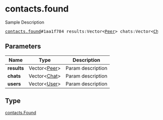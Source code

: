 # contacts.found

Sample Description

<pre>
<a href="../constructor/contacts.found.md">contacts.found</a>#1aa1f784 results:Vector&lt;<a href="../type/Peer.md">Peer</a>&gt; chats:Vector&lt;<a href="../type/Chat.md">Chat</a>&gt; users:Vector&lt;<a href="../type/User.md">User</a>&gt; = <a href="../type/contacts.Found.md">contacts.Found</a>;
</pre>
## Parameters

| Name | Type | Description |
|------|:----:|-------------|
| **results** | Vector&lt;<a href="../type/Peer.md">Peer</a>&gt; | Param description |
| **chats** | Vector&lt;<a href="../type/Chat.md">Chat</a>&gt; | Param description |
| **users** | Vector&lt;<a href="../type/User.md">User</a>&gt; | Param description |

## Type

<a href="../type/contacts.Found.md">contacts.Found</a>
